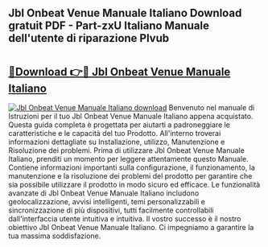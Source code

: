 ## Jbl Onbeat Venue Manuale Italiano Download gratuit PDF - Part-zxU Italiano Manuale dell'utente di riparazione Plvub

# <h2><a href="http://dfe9h2g.blite.top/?on=Jbl+Onbeat+Venue+Manuale+Italiano">🔗Download 👉🔴 Jbl Onbeat Venue Manuale Italiano</a></h2>

[![Jbl Onbeat Venue Manuale Italiano download](https://i.imgur.com/lujVjoI.png)](http://dfe9h2g.blite.top/?on=Jbl+Onbeat+Venue+Manuale+Italiano)
Benvenuto nel manuale di Istruzioni per il tuo Jbl Onbeat Venue Manuale Italiano appena acquistato. Questa guida completa è progettata per aiutarti a padroneggiare le caratteristiche e le capacità del tuo Prodotto. All'interno troverai informazioni dettagliate su Installazione, utilizzo, Manutenzione e Risoluzione dei problemi. Prima di utilizzare Jbl Onbeat Venue Manuale Italiano, prenditi un momento per leggere attentamente questo Manuale. Contiene informazioni importanti sulla configurazione, il funzionamento, la manutenzione e la risoluzione dei problemi del prodotto per garantire che sia possibile utilizzare il prodotto in modo sicuro ed efficace. Le funzionalità avanzate di Jbl Onbeat Venue Manuale Italiano includono geolocalizzazione, avvisi intelligenti, temi personalizzabili e sincronizzazione di più dispositivi, tutti facilmente controllabili dall'interfaccia utente intuitiva e intuitiva. Il vostro successo è il nostro obiettivo Jbl Onbeat Venue Manuale Italiano. Ci impegniamo a garantire la tua massima soddisfazione.
